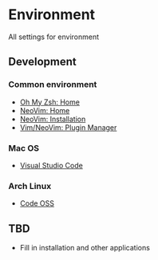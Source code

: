 # Environment

All settings for environment

## Development

### Common environment

- [Oh My Zsh: Home](https://ohmyz.sh/)
- [NeoVim: Home](https://neovim.io/)
- [NeoVim: Installation](https://github.com/neovim/neovim/wiki/Installing-Neovim)
- [Vim/NeoVim: Plugin Manager](https://github.com/junegunn/vim-plug)

### Mac OS

- [Visual Studio Code](https://code.visualstudio.com/download)

### Arch Linux

- [Code OSS](https://archlinux.org/packages/community/x86_64/code/)

## TBD

- Fill in installation and other applications
